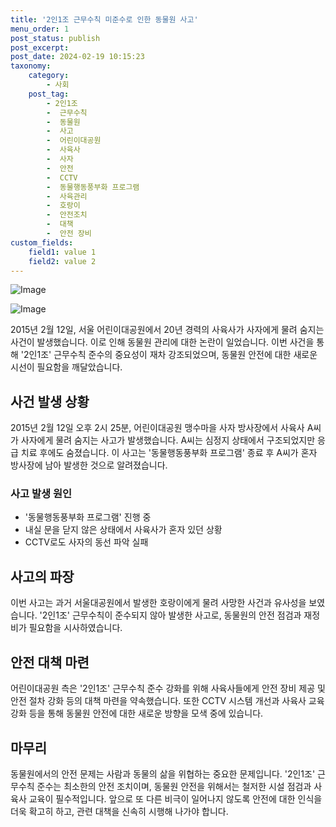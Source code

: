```yaml
---
title: '2인1조 근무수칙 미준수로 인한 동물원 사고'
menu_order: 1
post_status: publish
post_excerpt: 
post_date: 2024-02-19 10:15:23
taxonomy:
    category:
        - 사회
    post_tag:
        - 2인1조
        -  근무수칙
        -  동물원
        -  사고
        -  어린이대공원
        -  사육사
        -  사자
        -  안전
        -  CCTV
        -  동물행동풍부화 프로그램
        -  사육관리
        -  호랑이
        -  안전조치
        -  대책
        -  안전 장비
custom_fields:
    field1: value 1
    field2: value 2
---
```


![Image](https://imgnews.pstatic.net/image/018/2024/02/12/0005671500_001_20240212000401061.jpg?type=w647)

![Image](https://imgnews.pstatic.net/image/018/2024/02/12/0005671500_002_20240212000401089.jpg?type=w647)

2015년 2월 12일, 서울 어린이대공원에서 20년 경력의 사육사가 사자에게 물려 숨지는 사건이 발생했습니다. 이로 인해 동물원 관리에 대한 논란이 일었습니다. 이번 사건을 통해 '2인1조' 근무수칙 준수의 중요성이 재차 강조되었으며, 동물원 안전에 대한 새로운 시선이 필요함을 깨달았습니다.
## 사건 발생 상황
2015년 2월 12일 오후 2시 25분, 어린이대공원 맹수마을 사자 방사장에서 사육사 A씨가 사자에게 물려 숨지는 사고가 발생했습니다. A씨는 심정지 상태에서 구조되었지만 응급 치료 후에도 숨졌습니다. 이 사고는 '동물행동풍부화 프로그램' 종료 후 A씨가 혼자 방사장에 남아 발생한 것으로 알려졌습니다.
### 사고 발생 원인
- '동물행동풍부화 프로그램' 진행 중
- 내실 문을 닫지 않은 상태에서 사육사가 혼자 있던 상황
- CCTV로도 사자의 동선 파악 실패
## 사고의 파장
이번 사고는 과거 서울대공원에서 발생한 호랑이에게 물려 사망한 사건과 유사성을 보였습니다. '2인1조' 근무수칙이 준수되지 않아 발생한 사고로, 동물원의 안전 점검과 재정비가 필요함을 시사하였습니다.
## 안전 대책 마련
어린이대공원 측은 '2인1조' 근무수칙 준수 강화를 위해 사육사들에게 안전 장비 제공 및 안전 절차 강화 등의 대책 마련을 약속했습니다. 또한 CCTV 시스템 개선과 사육사 교육 강화 등을 통해 동물원 안전에 대한 새로운 방향을 모색 중에 있습니다.
## 마무리
동물원에서의 안전 문제는 사람과 동물의 삶을 위협하는 중요한 문제입니다. '2인1조' 근무수칙 준수는 최소한의 안전 조치이며, 동물원 안전을 위해서는 철저한 시설 점검과 사육사 교육이 필수적입니다. 앞으로 또 다른 비극이 일어나지 않도록 안전에 대한 인식을 더욱 확고히 하고, 관련 대책을 신속히 시행해 나가야 합니다.
